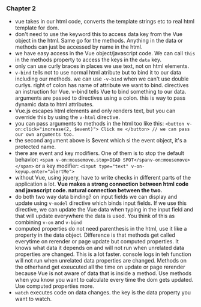 ### Chapter 2
- vue takes in our html code, converts the template strings etc to real html template for dom.
- don't need to use the keyword this to access data key from  the Vue object  in the html. Same go for the methods. Anything in the data or methods can just be accessed by name in the html.
- we have easy access in the Vue object/javascript code. We can call `this` in the methods property to access the keys in the `data` key.
- only can use curly braces in places we use text, not on html elements.
- `v-bind` tells not to use normal html atribute but to bind it to our data including our methods. we can use `-v-bind` when we can't use double curlys. right of colon has name of attribute we want to bind. directives an instruction for Vue. v-bind tells Vue to bind something to our data. arguments are passed to directives using a colon. this is way to pass dynamic data to html attributes.
- Vue.js escapes html elements and only renders text, but you can override this by using the `v-html` directive.
- you can pass arguments to methods in the html too like this:
`<button v-on:click="increase(2, $event)"> Click me </button> // we can pass our own arguments too.`
- the second argument above is $event which si the event object, it's a protected name.
- there are event and key modifiers. One of them is to stop the default behavior: 
`<span v-on:mousemove.stop>DEAD SPOT</spanv-on:mousemove> </span>`
or a key modifier:
`<input type="text" v-on-keyup.enter="alertMe">`
- without Vue, using jquery, have to write checks in different parts of the application a lot. **Vue makes a strong connection between html code and javascript code. natural connection between the two.**
- do both two way data binding?  on input fields we can display and update using `v-model` directive which binds input fields. If we use this directive, we can update the Vue data when typing in the input field and that will update everywhere the data is used. You think of this as combining `v-on` and `v-bind`
- computed properties do not need parenthesis in the html, use it like a property in the data object.  Difference is that methods get called everytime on rerender or page update but computed properties. It knows what data it depends on and will not run when unrelated data properties are changed. This is a lot faster. console logs in teh function will not run when unrelated data properties are changed. Methods on the otherhand get exeucuted all the time on update or page rerender because Vue is not aware of data that is inside a method. Use methods when you know you want to calculate every time the dom gets updated. Use computed properties more.
- `watch` executes code on data changes. the key is the data property you want to watch.